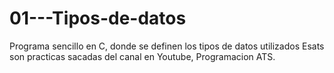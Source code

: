 # 01---Tipos-de-datos
Programa sencillo en C, donde se definen los tipos de datos utilizados
Esats son practicas sacadas del canal en Youtube, Programacion ATS.
